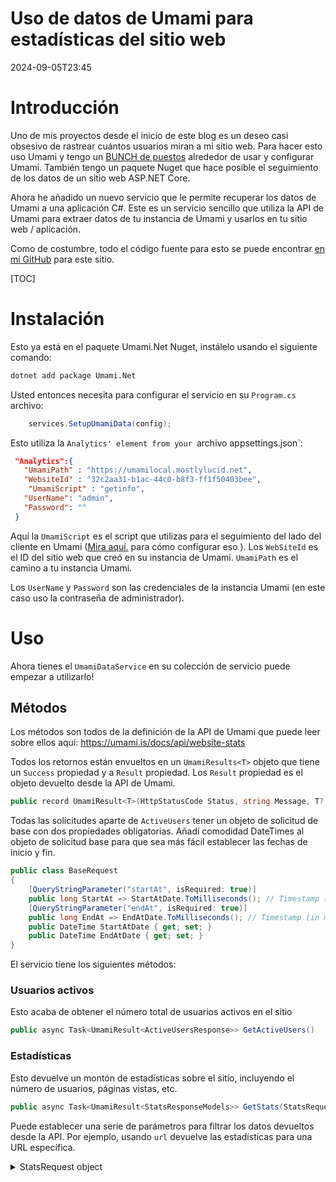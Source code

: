 # Uso de datos de Umami para estadísticas del sitio web

<!--category-- ASP.NET, Umami -->
<datetime class="hidden">2024-09-05T23:45</datetime>

# Introducción

Uno de mis proyectos desde el inicio de este blog es un deseo casi obsesivo de rastrear cuántos usuarios miran a mi sitio web. Para hacer esto uso Umami y tengo un [BUNCH de puestos](/blog/category/Umami) alrededor de usar y configurar Umami. También tengo un paquete Nuget que hace posible el seguimiento de los datos de un sitio web ASP.NET Core.

Ahora he añadido un nuevo servicio que le permite recuperar los datos de Umami a una aplicación C#. Este es un servicio sencillo que utiliza la API de Umami para extraer datos de tu instancia de Umami y usarlos en tu sitio web / aplicación.

Como de costumbre, todo el código fuente para esto se puede encontrar [en mi GitHub](https://github.com/scottgal/mostlylucidweb/tree/main/Umami.Net) para este sitio.

[TOC]

# Instalación

Esto ya está en el paquete Umami.Net Nuget, instálelo usando el siguiente comando:

```bash
dotnet add package Umami.Net
```

Usted entonces necesita para configurar el servicio en su `Program.cs` archivo:

```csharp
    services.SetupUmamiData(config);
```

Esto utiliza la `Analytics' element from your `archivo appsettings.json`:

```json
 "Analytics":{
   "UmamiPath" : "https://umamilocal.mostlylucid.net",
   "WebsiteId" : "32c2aa31-b1ac-44c0-b8f3-ff1f50403bee",
    "UmamiScript" : "getinfo",
   "UserName": "admin",
   "Password": ""
 }
```

Aquí la `UmamiScript` es el script que utilizas para el seguimiento del lado del cliente en Umami ([Mira aquí.](/blog/usingumamiforlocalanalytics) para cómo configurar eso ).
Los `WebSiteId` es el ID del sitio web que creó en su instancia de Umami.
`UmamiPath` es el camino a tu instancia Umami.

Los `UserName` y `Password` son las credenciales de la instancia Umami (en este caso uso la contraseña de administrador).

# Uso

Ahora tienes el `UmamiDataService` en su colección de servicio puede empezar a utilizarlo!

## Métodos

Los métodos son todos de la definición de la API de Umami que puede leer sobre ellos aquí:
https://umami.is/docs/api/website-stats

Todos los retornos están envueltos en un `UmamiResults<T>` objeto que tiene un `Success` propiedad y a `Result` propiedad. Los `Result` propiedad es el objeto devuelto desde la API de Umami.

```csharp
public record UmamiResult<T>(HttpStatusCode Status, string Message, T? Data);
```

Todas las solicitudes aparte de `ActiveUsers` tener un objeto de solicitud de base con dos propiedades obligatorias. Añadí comodidad DateTimes al objeto de solicitud base para que sea más fácil establecer las fechas de inicio y fin.

```csharp
public class BaseRequest
{
    [QueryStringParameter("startAt", isRequired: true)]
    public long StartAt => StartAtDate.ToMilliseconds(); // Timestamp (in ms) of starting date
    [QueryStringParameter("endAt", isRequired: true)]
    public long EndAt => EndAtDate.ToMilliseconds(); // Timestamp (in ms) of end date
    public DateTime StartAtDate { get; set; }
    public DateTime EndAtDate { get; set; }
}
```

El servicio tiene los siguientes métodos:

### Usuarios activos

Esto acaba de obtener el número total de usuarios activos en el sitio

```csharp
public async Task<UmamiResult<ActiveUsersResponse>> GetActiveUsers()
```

### Estadísticas

Esto devuelve un montón de estadísticas sobre el sitio, incluyendo el número de usuarios, páginas vistas, etc.

```csharp
public async Task<UmamiResult<StatsResponseModels>> GetStats(StatsRequest statsRequest)    
```

Puede establecer una serie de parámetros para filtrar los datos devueltos desde la API. Por ejemplo, usando `url` devuelve las estadísticas para una URL específica.

<details>
<summary>StatsRequest object</summary>
```csharp
public class StatsRequest : BaseRequest
{
    [QueryStringParameter("url")]
    public string? Url { get; set; } // Name of URL
    
    [QueryStringParameter("referrer")]
    public string? Referrer { get; set; } // Name of referrer
    
    [QueryStringParameter("title")]
    public string? Title { get; set; } // Name of page title
    
    [QueryStringParameter("query")]
    public string? Query { get; set; } // Name of query
    
    [QueryStringParameter("event")]
    public string? Event { get; set; } // Name of event
    
    [QueryStringParameter("host")]
    public string? Host { get; set; } // Name of hostname
    
    [QueryStringParameter("os")]
    public string? Os { get; set; } // Name of operating system
    
    [QueryStringParameter("browser")]
    public string? Browser { get; set; } // Name of browser
    
    [QueryStringParameter("device")]
    public string? Device { get; set; } // Name of device (e.g., Mobile)
    
    [QueryStringParameter("country")]
    public string? Country { get; set; } // Name of country
    
    [QueryStringParameter("region")]
    public string? Region { get; set; } // Name of region/state/province
    
    [QueryStringParameter("city")]
    public string? City { get; set; } // Name of city
}
```

</details>
El objeto JSON Umami devuelve es el siguiente.

```json
{
  "pageviews": { "value": 5, "change": 5 },
  "visitors": { "value": 1, "change": 1 },
  "visits": { "value": 3, "change": 2 },
  "bounces": { "value": 0, "change": 0 },
  "totaltime": { "value": 4, "change": 4 }
}
```

Esto está envuelto dentro de mi `StatsResponseModel` objeto.

```csharp
namespace Umami.Net.UmamiData.Models.ResponseObjects;

public class StatsResponseModels
{
    public Pageviews pageviews { get; set; }
    public Visitors visitors { get; set; }
    public Visits visits { get; set; }
    public Bounces bounces { get; set; }
    public Totaltime totaltime { get; set; }


    public class Pageviews
    {
        public int value { get; set; }
        public int prev { get; set; }
    }

    public class Visitors
    {
        public int value { get; set; }
        public int prev { get; set; }
    }

    public class Visits
    {
        public int value { get; set; }
        public int prev { get; set; }
    }

    public class Bounces
    {
        public int value { get; set; }
        public int prev { get; set; }
    }

    public class Totaltime
    {
        public int value { get; set; }
        public int prev { get; set; }
    }
}
```

### Métricas

Métricas en Umami le proporcionan el número de vistas para tipos específicos de propiedades.

#### Acontecimientos

Un ejemplo de esto es Acontecimientos`:

"Eventos" en Umami son elementos específicos que se pueden rastrear en un sitio. Al rastrear eventos usando Umami.Net puede establecer una serie de propiedades que son rastreadas con el nombre del evento. Por ejemplo, aquí hago un seguimiento. `Search` peticiones con la URL y el término de búsqueda.

```csharp
       await  umamiBackgroundSender.Track( "searchEvent", eventData: new UmamiEventData(){{"query", encodedQuery}});
```

Para obtener datos sobre este evento usted usaría el `Metrics` método:

```csharp
public async Task<UmamiResult<MetricsResponseModels[]>> GetMetrics(MetricsRequest metricsRequest)
```

Al igual que con los otros métodos esto acepta la `MetricsRequest` objeto (con la obligación de `BaseRequest` propiedades) y una serie de propiedades opcionales para filtrar los datos.

<details>
<summary>MetricsRequest object</summary>
```csharp
public class MetricsRequest : BaseRequest
{
    [QueryStringParameter("type", isRequired: true)]
    public MetricType Type { get; set; } // Metrics type

    [QueryStringParameter("url")]
    public string? Url { get; set; } // Name of URL
    
    [QueryStringParameter("referrer")]
    public string? Referrer { get; set; } // Name of referrer
    
    [QueryStringParameter("title")]
    public string? Title { get; set; } // Name of page title
    
    [QueryStringParameter("query")]
    public string? Query { get; set; } // Name of query
    
    [QueryStringParameter("host")]
    public string? Host { get; set; } // Name of hostname
    
    [QueryStringParameter("os")]
    public string? Os { get; set; } // Name of operating system
    
    [QueryStringParameter("browser")]
    public string? Browser { get; set; } // Name of browser
    
    [QueryStringParameter("device")]
    public string? Device { get; set; } // Name of device (e.g., Mobile)
    
    [QueryStringParameter("country")]
    public string? Country { get; set; } // Name of country
    
    [QueryStringParameter("region")]
    public string? Region { get; set; } // Name of region/state/province
    
    [QueryStringParameter("city")]
    public string? City { get; set; } // Name of city
    
    [QueryStringParameter("language")]
    public string? Language { get; set; } // Name of language
    
    [QueryStringParameter("event")]
    public string? Event { get; set; } // Name of event
    
    [QueryStringParameter("limit")]
    public int? Limit { get; set; } = 500; // Number of events returned (default: 500)
}
```

</details>
Aquí puede ver que puede especificar un número de propiedades en el elemento request para especificar qué métricas desea devolver.

También puede establecer un `Limit` propiedad para limitar el número de resultados devueltos.

Por ejemplo, para obtener el evento en el último día que mencioné anteriormente se usaría la siguiente petición:

```csharp
var metricsRequest = new MetricsRequest
{
    StartAtDate = DateTime.Now.AddDays(-1),
    EndAtDate = DateTime.Now,
    Type = MetricType.@event,
    Event = "searchEvent"
};
```

El objeto JSON devuelto desde la API es el siguiente:

```json
[
  { "x": "searchEvent", "y": 46 }
]
```

Y de nuevo envuelvo esto en mi `MetricsResponseModels` objeto.

```csharp
public class MetricsResponseModels
{
    public string x { get; set; }
    public int y { get; set; }
}
```

Donde x es el nombre del evento y y es el número de veces que se ha activado.

#### Vistas de página

Una de las métricas más útiles es el número de páginas vistas. Este es el número de veces que una página ha sido vista en el sitio. A continuación se muestra la prueba que utilizo para obtener el número de páginas vistas en los últimos 30 días. Tomarás nota de la `Type` parámetro se establece como `MetricType.url` Sin embargo, este es también el valor predeterminado para que no necesite configurarlo.

```csharp
  [Fact]
    public async Task Metrics_StartEnd()
    {
        var setup = new SetupUmamiData();
        var serviceProvider = setup.Setup();
        var websiteDataService = serviceProvider.GetRequiredService<UmamiDataService>();
        
        var metrics = await websiteDataService.GetMetrics(new MetricsRequest()
        {
            StartAtDate = DateTime.Now.AddDays(-30),
            EndAtDate = DateTime.Now,
            Type = MetricType.url,
            Limit = 500
        });
        Assert.NotNull(metrics);
        Assert.Equal( HttpStatusCode.OK, metrics.Status);

    }
```

Esto devuelve un `MetricsResponse` objeto que tiene la siguiente estructura JSON:

```json
[
  {
    "x": "/",
    "y": 1
  },
  {
    "x": "/blog",
    "y": 1
  },
  {
    "x": "/blog/usingumamidataforwebsitestats",
    "y": 1
  }
]
```

Dónde `x` es el URL y `y` es el número de veces que se ha visto.

### PageViews

Esto devuelve el número de vistas de página para una URL específica.

Una vez más aquí es una prueba que utilizo para este método:

```csharp
    [Fact]
    public async Task PageViews_StartEnd_Day_Url()
    {
        var setup = new SetupUmamiData();
        var serviceProvider = setup.Setup();
        var websiteDataService = serviceProvider.GetRequiredService<UmamiDataService>();
    
        var pageViews = await websiteDataService.GetPageViews(new PageViewsRequest()
        {
            StartAtDate = DateTime.Now.AddDays(-7),
            EndAtDate = DateTime.Now,
            Unit = Unit.day,
            Url = "/blog"
        });
        Assert.NotNull(pageViews);
        Assert.Equal( HttpStatusCode.OK, pageViews.Status);

    }
```

Esto devuelve un `PageViewsResponse` objeto que tiene la siguiente estructura JSON:

```json
[
  {
    "date": "2024-09-06 00:00",
    "value": 1
  }
]
```

Dónde `date` es la fecha y `value` es el número de páginas vistas, esto se repite para cada día en el rango especificado (o hora, mes, etc. dependiendo de la `Unit` propiedad).

Al igual que con los otros métodos esto acepta la `PageViewsRequest` objeto (con la obligación de `BaseRequest` propiedades) y una serie de propiedades opcionales para filtrar los datos.

<details>
<summary>PageViewsRequest object</summary>
```csharp
public class PageViewsRequest : BaseRequest
{
    // Required properties

    [QueryStringParameter("unit", isRequired: true)]
    public Unit Unit { get; set; } = Unit.day; // Time unit (year | month | hour | day)
    
    [QueryStringParameter("timezone")]
    [TimeZoneValidator]
    public string Timezone { get; set; }

    // Optional properties
    [QueryStringParameter("url")]
    public string? Url { get; set; } // Name of URL
    [QueryStringParameter("referrer")]
    public string? Referrer { get; set; } // Name of referrer
    [QueryStringParameter("title")]
    public string? Title { get; set; } // Name of page title
    [QueryStringParameter("host")]
    public string? Host { get; set; } // Name of hostname
    [QueryStringParameter("os")]
    public string? Os { get; set; } // Name of operating system
    [QueryStringParameter("browser")]
    public string? Browser { get; set; } // Name of browser
    [QueryStringParameter("device")]
    public string? Device { get; set; } // Name of device (e.g., Mobile)
    [QueryStringParameter("country")]
    public string? Country { get; set; } // Name of country
    [QueryStringParameter("region")]
    public string? Region { get; set; } // Name of region/state/province
    [QueryStringParameter("city")]
    public string? City { get; set; } // Name of city
}
```

</details>
Al igual que con los otros métodos, puede establecer una serie de propiedades para filtrar los datos devueltos desde la API, por ejemplo, podría establecer la
`Country` propiedad para obtener el número de páginas vistas de un país específico.

# Uso del servicio

En este sitio tengo un código que me permite utilizar este servicio para obtener el número de vistas que tiene cada página de blog. En el siguiente código tomo una fecha de inicio y fin y un prefijo (que es `/blog` en mi caso) y obtener el número de vistas para cada página en el blog.

Entonces cacheo estos datos durante una hora para no tener que seguir golpeando la API de Umami.

```csharp
public class UmamiDataSortService(
    UmamiDataService dataService,
    IMemoryCache cache)
{
    public async Task<List<MetricsResponseModels>?> GetMetrics(DateTime startAt, DateTime endAt, string prefix="" )
    {
        using var activity = Log.Logger.StartActivity("GetMetricsWithPrefix");
        try
        {
            var cacheKey = $"Metrics_{startAt}_{endAt}_{prefix}";
            if (cache.TryGetValue(cacheKey, out List<MetricsResponseModels>? metrics))
            {
                activity?.AddProperty("CacheHit", true);
                return metrics;
            }
            activity?.AddProperty("CacheHit", false);
            var metricsRequest = new MetricsRequest()
            {
                StartAtDate = startAt,
                EndAtDate = endAt,
                Type = MetricType.url,
                Limit = 500
            };
            var metricRequest = await dataService.GetMetrics(metricsRequest);

            if(metricRequest.Status != HttpStatusCode.OK)
            {
                return null;
            }
            var filteredMetrics = metricRequest.Data.Where(x => x.x.StartsWith(prefix)).ToList();
            cache.Set(cacheKey, filteredMetrics, TimeSpan.FromHours(1));
            activity?.AddProperty("MetricsCount", filteredMetrics?.Count()?? 0);
            activity?.Complete();
            return filteredMetrics;
        }
        catch (Exception e)
        {
            activity?.Complete(LogEventLevel.Error, e);
         
            return null;
        }
    }

```

# Conclusión

Este es un servicio sencillo que le permite extraer datos de Umami y usarlos en su aplicación. Utilizo esto para obtener el número de vistas para cada página del blog y mostrarlo en la página. Pero es muy útil para obtener un montón de datos sobre quién utiliza su sitio y cómo lo utilizan.